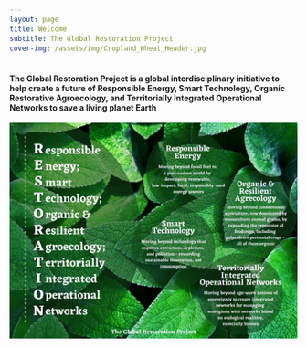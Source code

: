 ```yaml
---
layout: page
title: Welcome
subtitle: The Global Restoration Project
cover-img: /assets/img/Cropland_Wheat_Header.jpg
---
```



#### The Global Restoration Project is a global interdisciplinary initiative to help create a future of Responsible Energy, Smart Technology, Organic Restorative Agroecology, and Territorially Integrated Operational Networks to save a living planet Earth  

![test](/assets/img/Restoration_Homepage_Acronym.jpg)
